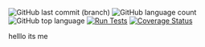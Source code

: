 
![GitHub last commit (branch)](https://img.shields.io/github/last-commit/maanoeln/pokemon/main)
![GitHub language count](https://img.shields.io/github/languages/count/maanoeln/pokemon)
![GitHub top language](https://img.shields.io/github/languages/top/maanoeln/pokemon)
[![Run Tests](https://github.com/maanoeln/pokemon/actions/workflows/main.yml/badge.svg)](https://github.com/maanoeln/pokemon/actions/workflows/main.yml)
[![Coverage Status](https://coveralls.io/repos/github/maanoeln/pokemon/badge.svg?branch=main)](https://coveralls.io/github/maanoeln/pokemon?branch=main)

helllo its me



